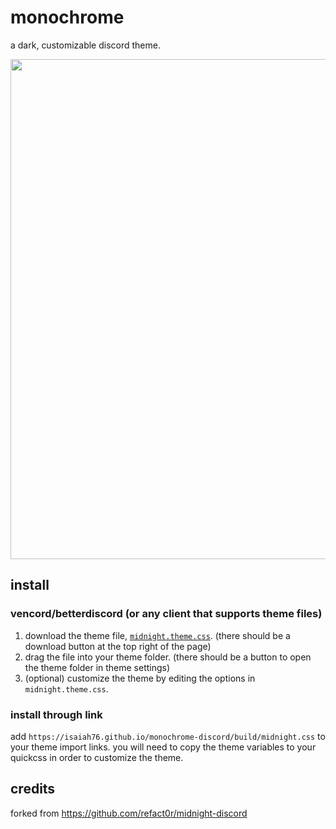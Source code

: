 
# monochrome

a dark, customizable discord theme.

<img width=800 src="https://github.com/refact0r/midnight-discord/raw/master/assets/preview.png">

## install

### vencord/betterdiscord (or any client that supports theme files)

1. download the theme file, [`midnight.theme.css`](https://github.com/isaiah76/monochrome-discord/midnight.theme.css). (there should be a download button at the top right of the page)
2. drag the file into your theme folder. (there should be a button to open the theme folder in theme settings)
3. (optional) customize the theme by editing the options in `midnight.theme.css`.

### install through link

add `https://isaiah76.github.io/monochrome-discord/build/midnight.css` to your theme import links. you will need to copy the theme variables to your quickcss in order to customize the theme.

## credits

forked from <https://github.com/refact0r/midnight-discord>
